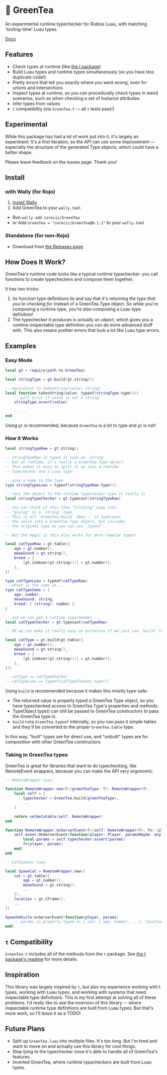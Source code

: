 # 🍵 GreenTea
An experimental runtime typechecker for Roblox Luau, with matching 'tooling-time' Luau types.

[Docs](https://corecii.github.io/GreenTea/)

## Features
- Check types at runtime (like [the t package](https://github.com/osyrisrblx/t))
- Build Luau types and runtime types simultaneously (so you have less duplicate code!)
- Pretty errors that tell you exactly where you went wrong, even for unions and intersections
- Inspect types at runtime, so you can procedurally check types in weird scenarios, such as when checking a set of Instance attributes.
- Infer types from values
- `t` compatibility (via `GreenTea.t` — all `t` tests pass!)

## Experimental
While this package has had a lot of work put into it, it's largely an experiment. It's a first iteration, so the API can use some improvement — especially the structure of the generated Type objects, which could have a better shape.

Please leave feedback on the issues page. Thank you!

## Install

### with Wally (for Rojo)
1. [Install Wally](https://wally.run/install)
2. Add GreenTea to your `wally.toml`
  - Run `wally add corecii/GreenTea`
  - _or_ Add `GreenTea = "corecii/GreenTea@0.1.1"` to your `wally.toml`

### Standalone (for non-Rojo)
- Download from [the Releases page](https://github.com/corecii/greentea/releases)

## How Does It Work?

GreenTea's runtime code looks like a typical runtime typechecker:
you call functions to create typecheckers and compose them together.

It has two tricks:
1. Its function type definitions _lie_ and say that it's returning _the type that you're checking for_ instead of a GreenTea.Type object.
  So while you're composing a runtime type, you're _also_ composing a Luau type definition!
2. The typechecker it produces is actually an _object_, which gives you a runtime-inspectable
  type definition you can do more advanced stuff with. This also means prettier errors that look a lot like Luau type errors.

## Examples

### Easy Mode

```lua
local gt = require(path.to.GreenTea)

local stringType = gt.build(gt.string())

-- equivalent to takesString(value: string)
local function takesString(value: typeof(stringType.type()))
	-- will error if value is not a string
	stringType:assert(value)

	-- ...
end
```

Using `gt` is recommended, because `GreenTea` is a lot to type and `gt` is not!

### How it Works

```lua
local stringTypeRaw = gt.string()

-- stringTypeRaw is typed in Luau as `string`
-- but at runtime, it's really a GreenTea.Type object.
-- This makes it easy to split it up into a runtime
-- typechecker and a Luau type:

-- give a name to the type
type stringTypeLuau = typeof(stringTypeRaw.type())

-- cast the object to the runtime typechecker type it really is
local stringTypeChecker = gt.typecast(stringTypeRaw)

-- You can think of this like "tricking" Luau into
-- "giving" us a `string` type.
-- This is all `GreenTea.build` does -- it typecasts
-- the value into a GreenTea.Type object, but includes
-- the original type os you can use `typeof`.

-- But the magic is this also works for more complex types!

local catTypeRaw = gt.table({
	age = gt.number(),
	meowSound = gt.string(),
	breed = {
		[gt.indexer(gt.string())] = gt.number(),
	},
})

type catTypeLuau = typeof(catTypeRaw)
-- which is the same as...
type catTypeSame = {
	age: number,
	meowSound: string,
	breed: { [string]: number },
}

-- and we can get a runtime typechecker...
local catTypeChecker = gt.typecast(catTypeRaw)

-- OR we can make it really easy on ourselves if we just use `build` from the beginning:

local catType = gt.build(gt.table({
	age = gt.number(),
	meowSound = gt.string(),
	breed = {
		[gt.indexer(gt.string())] = gt.number(),
	},
}))

-- catType == catTypeChecker
-- catTypeLuau == typeof(catTypeChecker.type())
```

Using `build` is recommended because it makes this mostly type-safe:
- The returned value is properly typed a GreenTea Type object, so you
  have typechecked access to GreenTea.Type's properties and methods.
- TypeObject.type() can still be passed to GreenTea constructors to
  pass the GreenTea type in.
- `build` runs `GreenTea.typeof` internally, so you can pass it simple tables
  and they'll be converted to the proper `GreenTea.table` type.

In this way, "built" types are for direct use, and "unbuilt" types are for composition
with other GreenTea constructors.

### Taking in GreenTea types

GreenTea is great for libraries that want to do typechecking, like RemoteEvent wrappers, because you can make the API very ergonomic:

```lua
-- RemoteWrapper.luau

function RemoteWrapper.new<T>(greenTeaType: T): RemoteWrapper<T>
	local self = {
		typechecker = GreenTea.build(greenTeaType),
		...
	}

	return setmetatable(self, RemoteWrapper)
end

function RemoteWrapper.onServerEvent<T>(self: RemoteWrapper<T>, fn: (player: Player, params: T) -> ())
	self.event:OnServerEvent(function(player: Player, paramsMaybe: any?)
		local params = self.typechecker:assert(params)
		fn(player, params)
	end)
end

```
```lua
-- CatSpawner.luau

local SpawnCat = RemoteWrapper.new({
	cat = gt.table({
		age = gt.number(),
		meowSound = gt.string(),
		...
	}),
	location = gt.CFrame(),
	...
})

SpawnVehicle:onServerEvent(function(player, params)
	-- params is properly typed as { cat: { age: number, ...}, location: CFrame, ... }
end)
```

## `t` Compatibility

`GreenTea.t` includes all of the methods from the `t` package. See [the t package's readme](https://github.com/osyrisrblx/t/blob/master/README.md) for more details.

## Inspiration

This library was largely inspired by `t`, but also my experience working with t types, working with Luau types, and working with systems that need inspectable type definitions. This is my first attempt at solving all of these problems. I'd really like to see the inversion of this library -- where inspectable runtime type definitions are built from Luau types. But that's more work, so I'll leave it as a TODO!

## Future Plans
- Split up `GreenTea.luau` into multiple files. It's too long. But I'm tired and want to move on and actually use this library for cool things.
- Stop lying to the typechecker once it's able to handle all of GreenTea's features.
- Inverted GreenTea, where runtime typecheckers are built from Luau types.